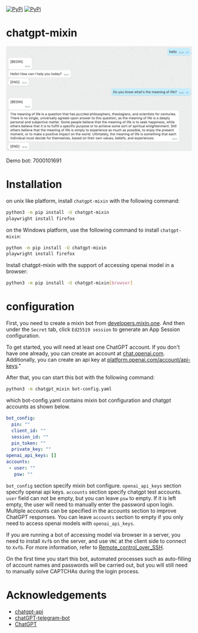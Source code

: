 [![PyPi](https://img.shields.io/pypi/v/chatgpt-mixin.svg)](https://pypi.org/project/chatgpt-mixin)
[![PyPi](https://img.shields.io/pypi/dm/chatgpt-mixin.svg)](https://pypi.org/project/chatgpt-mixin)

# chatgpt-mixin

![Demo](./images/demo.png)

Demo bot: 7000101691

# Installation

on unix like platform, install `chatgpt-mixin` with the following command:

```bash
python3 -m pip install -U chatgpt-mixin
playwright install firefox
```

on the Windows platform, use the following command to install `chatgpt-mixin`:

```bash
python -m pip install -U chatgpt-mixin
playwright install firefox
```

Install chatgpt-mixin with the support of accessing openai model in a browser:

```bash
python3 -m pip install -U chatgpt-mixin[browser]
```

# configuration

First, you need to create a mixin bot from [developers.mixin.one](https://developers.mixin.one/dashboard).
And then under the `Secret` tab, click `Ed25519 session` to generate an App Session configuration.

To get started, you will need at least one ChatGPT account. If you don't have one already, you can create an account at [chat.openai.com](https://chat.openai.com/chat). Additionally, you can create an api key at [platform.openai.com/account/api-keys](https://platform.openai.com/account/api-keys)." 

After that, you can start this bot with the following command:

```bash
python3 -m chatgpt_mixin bot-config.yaml
```

which bot-config.yaml contains mixin bot configuration and chatgpt accounts as shown below.

```yaml
bot_config:
  pin: ""
  client_id: ""
  session_id: ""
  pin_token: ""
  private_key: ""
openai_api_keys: []
accounts:
 - user: ""
   psw: ""
```

`bot_config` section specify mixin bot configure. `openai_api_keys` section specify openai api keys. `accounts` section specify chatgpt test accounts. `user` field can not be empty, but you can leave `psw` to empty. If it is left empty, the user will need to manually enter the password upon login. Multiple accounts can be specified in the accounts section to improve ChatGPT responses. You can leave `accounts` section to empty if you only need to access openai models with `openai_api_keys`.

If you are running a bot of accessing model via browser in a server, you need to install `Xvfb` on the server, and use `VNC` at the client side to connect to `Xvfb`. For more information, refer to [Remote_control_over_SSH](https://en.wikipedia.org/wiki/Xvfb#Remote_control_over_SSH).


On the first time you start this bot, automated processes such as auto-filling of account names and passwords will be carried out, but you will still need to manually solve CAPTCHAs during the login process.

# Acknowledgements

- [chatgpt-api](https://github.com/transitive-bullshit/chatgpt-api)
- [chatGPT-telegram-bot](https://github.com/altryne/chatGPT-telegram-bot)
- [ChatGPT](https://github.com/ChatGPT-Hackers/ChatGPT)
